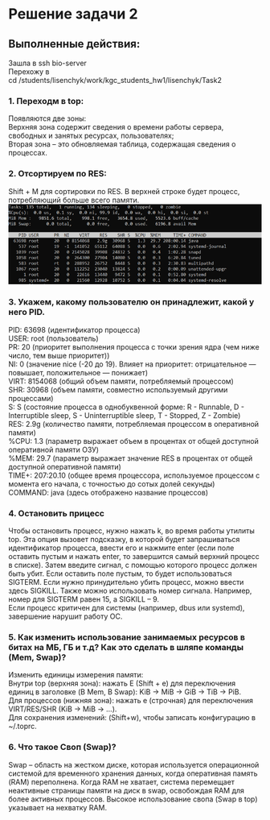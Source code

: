 # Решение задачи 2

## Выполненные действия:
Зашла в ssh bio-server  
Перехожу в  
cd /students/lisenchyk/work/kgc_students_hw1/lisenchyk/Task2  

### 1.	Переходм в top:
Появляются две зоны:   
Верхняя зона содержит сведения о времени работы сервера, свободных и занятых ресурсах, пользователях;  
Вторая зона – это обновляемая таблица, содержащая сведения о процессах.  

### 2.	Отсортируем по RES:
 Shift + M для сортировки по RES. В верхней строке будет процесс, потребляющий больше всего памяти.  
 ![Рисунок1](https://github.com/lisenchyk/kgc_students_hw1/blob/main/Task2.png)  

### 3.	Укажем, какому пользователю он принадлежит, какой у него PID.
PID: 63698 (идентификатор процесса)  
USER: root (пользователь)  
PR: 20 (приоритет выполнения процесса с точки зрения ядра (чем ниже число, тем выше приоритет))  
NI: 0 (значение nice (-20 до 19). Влияет на приоритет: отрицательное — повышает, положительное — понижает)  
VIRT: 8154068 (общий объем памяти, потребляемый процессом)  
SHR: 30968 (объем памяти, совместно используемый другими процессами)  
S: S (состояние процесса в однобуквенной форме: R - Runnable, D - Interruptible sleep, S - Uninterruptible sleep, T - Stopped, Z - Zombie)  
RES: 2.9g (количество памяти, потребляемая процессом в оперативной памяти)  
%CPU: 1.3 (параметр выражает объем в процентах от общей доступной оперативной памяти ОЗУ)  
%MEM: 29.7 (параметр выражает значение RES в процентах от общей доступной оперативной памяти)  
TIME+:	207:20.10 (общее время процессора, используемое процессом с момента его начала, с точностью до сотых долей секунды)  
COMMAND: java (здесь отображено название процессов)  

### 4.	Остановить прицесс
Чтобы остановить процесс, нужно нажать k, во время работы утилиты top. Эта опция вызовет подсказку, в которой будет запрашиваться идентификатор процесса, ввести его и нажмите enter (если поле оставить пустым и нажать enter, то завершится самый верхний процесс в списке). Затем введите сигнал, с помощью которого процесс должен быть убит. Если оставить поле пустым, то будет использоваться SIGTERM. Если нужно принудительно убить процесс, можно ввести здесь SIGKILL. Также можно использовать номер сигнала. Например, номер для SIGTERM равен 15, а SIGKILL – 9.  
Если процесс критичен для системы (например, dbus или systemd), завершение нарушит работу ОС.  

### 5.	Как изменить использование занимаемых ресурсов в битах на МБ, ГБ и т.д? Как это сделать в шляпе команды (Mem, Swap)?
Изменить единицы измерения памяти:  
Внутри top (верхняя зона): нажать E (Shift + e) для переключения единиц в заголовке (B Mem, B Swap): KiB → MiB → GiB → TiB → PiB.  
Для процессов (нижняя зона): нажать e (строчная) для переключения VIRT/RES/SHR (KiB → MiB → ...).  
Для сохранения изменений: (Shift+w), чтобы записать конфигурацию в ~/.toprc.  

### 6.	Что такое Своп (Swap)?
Swap – область на жестком диске, которая используется операционной системой для временного хранения данных, когда оперативная память (RAM) переполнена. Когда RAM не хватает, система перемещает неактивные страницы памяти на диск в swap, освобождая RAM для более активных процессов. Высокое использование свопа (Swap в top) указывает на нехватку RAM.

